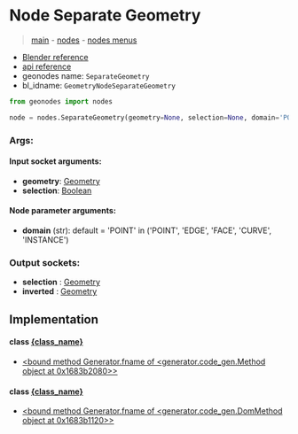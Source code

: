 # Node Separate Geometry

> [main](../structure.md) - [nodes](nodes.md) - [nodes menus](nodes_menus.md)

- [Blender reference](https://docs.blender.org/manual/en/latest/modeling/geometry_nodes/geometry/separate_geometry.html)
- [api reference](https://docs.blender.org/api/current/bpy.types.GeometryNodeSeparateGeometry.html)
- geonodes name: `SeparateGeometry`
- bl_idname: `GeometryNodeSeparateGeometry`

```python
from geonodes import nodes

node = nodes.SeparateGeometry(geometry=None, selection=None, domain='POINT')
```

### Args:

#### Input socket arguments:

- **geometry**: [Geometry](Geometry.md)
- **selection**: [Boolean](Boolean.md)

#### Node parameter arguments:

- **domain** (str): default = 'POINT' in ('POINT', 'EDGE', 'FACE', 'CURVE', 'INSTANCE')

### Output sockets:

- **selection** : [Geometry](Geometry.md)
- **inverted** : [Geometry](Geometry.md)

## Implementation

#### class [{class_name}]({class_name}.md)

 - [<bound method Generator.fname of <generator.code_gen.Method object at 0x1683b2080>>](Geometry.md#separate)
#### class [{class_name}]({class_name}.md)

 - [<bound method Generator.fname of <generator.code_gen.DomMethod object at 0x1683b1120>>](Domain.md#separate)
